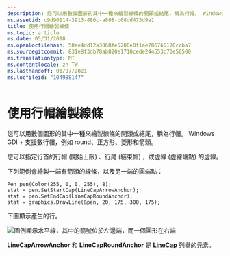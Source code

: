 ```yaml
---
description: 您可以用數個圖形的其中一種來繪製線條的開頭或結尾，稱為行帽。 Windows GDI + 支援數行帽，例如 round、正方形、菱形和箭頭。
ms.assetid: c9d90114-3913-486c-a808-b08dd473d9a1
title: 使用行帽繪製線條
ms.topic: article
ms.date: 05/31/2018
ms.openlocfilehash: 50ee4dd12a3068fe5200e0f1ae786765170ccba7
ms.sourcegitcommit: 831e8f3db78ab820e1710cede244553c70e50500
ms.translationtype: MT
ms.contentlocale: zh-TW
ms.lasthandoff: 01/07/2021
ms.locfileid: "104988147"
---
```

# <a name="drawing-a-line-with-line-caps"></a>使用行帽繪製線條

您可以用數個圖形的其中一種來繪製線條的開頭或結尾，稱為行帽。 Windows GDI + 支援數行帽，例如 round、正方形、菱形和箭頭。

您可以指定行首的行帽 (開始上限) 、行尾 (結束帽) ，或虛線 (虛線端點) 的虛線。

下列範例會繪製一端有箭頭的線條，以及另一端的圓端點：


```
Pen pen(Color(255, 0, 0, 255), 8);
stat = pen.SetStartCap(LineCapArrowAnchor);
stat = pen.SetEndCap(LineCapRoundAnchor);
stat = graphics.DrawLine(&pen, 20, 175, 300, 175);
```



下圖顯示產生的行。

![圖例顯示水平線，其中的箭號位於左邊端，而一個圓形在右端](images/pens4.png)

**LineCapArrowAnchor** 和 **LineCapRoundAnchor** 是 [**LineCap**](/windows/desktop/api/Gdiplusenums/ne-gdiplusenums-linecap) 列舉的元素。

 

 



